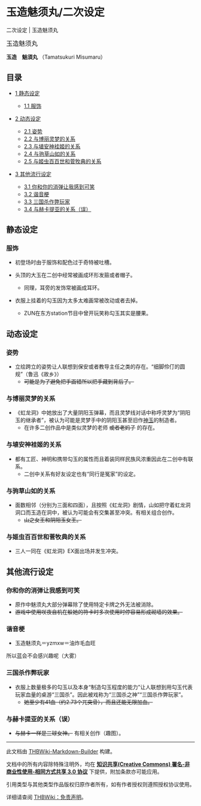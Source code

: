 # 玉造魅须丸/二次设定

<!-- source html: G:\repos\THBWiki-Markdown-Builder\THBWikiMarkdown\Temp\main\d\db\ns0%3A%E7%8E%89%E9%80%A0%E9%AD%85%E9%A1%BB%E4%B8%B8%2F%E4%BA%8C%E6%AC%A1%E8%AE%BE%E5%AE%9A.html -->

二次设定 | 玉造魅须丸

  
<big>玉造魅须丸</big>  

 **玉造　魅須丸** （Tamatsukuri Misumaru）
  

## 目录

- [1 静态设定](#静态设定)

  - [1.1 服饰](#服饰)



- [2 动态设定](#动态设定)

  - [2.1 姿势](#姿势)
  - [2.2 与博丽灵梦的关系](#与博丽灵梦的关系)
  - [2.3 与埴安神袿姬的关系](#与埴安神袿姬的关系)
  - [2.4 与驹草山如的关系](#与驹草山如的关系)
  - [2.5 与姬虫百百世和菅牧典的关系](#与姬虫百百世和菅牧典的关系)



- [3 其他流行设定](#其他流行设定)

  - [3.1 你和你的消弹让我感到可笑](#你和你的消弹让我感到可笑)
  - [3.2 谐音梗](#谐音梗)
  - [3.3 三国杀作弊玩家](#三国杀作弊玩家)
  - [3.4 与赫卡提亚的关系（误）](#与赫卡提亚的关系（误）)







## 静态设定
### 服饰
- 初登场时由于服饰和配色过于奇特被吐槽。
- 头顶的大玉在二创中经常被画成环形发箍或者帽子。
  - 同理，耳旁的发饰常被画成耳环。

- 衣服上挂着的勾玉因为太多太难画常被改动或者去掉。
  - ZUN在东方station节目中曾开玩笑称勾玉其实是腰果。


## 动态设定
### 姿势
- 立绘跨立的姿势让人联想到保安或者教导主任之类的存在。“细脚伶仃的圆规”（鲁迅《故乡》）
  -  ~~可能是为了避免把手画错所以把手藏到背后了。~~ 


### 与博丽灵梦的关系
- 《虹龙洞》中她放出了大量阴阳玉弹幕，而且灵梦线对话中称呼灵梦为“阴阳玉的继承者”，被认为可能是灵梦手中的阴阳玉甚至旧作[神玉](./神玉.md)的制造者。
  - 在许多二创作品中是类似灵梦的老师 ~~或者老妈子~~ 的存在。


### 与埴安神袿姬的关系
- 都有工匠、神明和携带勾玉的属性而且着装同样民族风浓重因此在二创中有联系。
  - 二创中关系有好友设定也有“同行是冤家”的设定。


### 与驹草山如的关系
- 面数相邻（分别为三面和四面），且按照《虹龙洞》剧情，山如把守着虹龙洞洞口而玉造在洞中，被认为可能会有交集甚至冲突。有相关组合创作。
  -  ~~山之女王和阴阳玉女王。~~ 


### 与姬虫百百世和菅牧典的关系
- 三人一同在《虹龙洞》EX面出场并发生冲突。

## 其他流行设定
### 你和你的消弹让我感到可笑
- 原作中魅须丸大部分弹幕除了使用特定卡牌之外无法被消除。
-  ~~游戏中使用咲夜自机在躲她的符卡时多次使用时停容易形成砌墙的效果。~~ 

### 谐音梗
- 玉造魅须丸＝yzmxw＝油炸毛血旺

  
所以蓝会不会感兴趣呢（大雾）
  

### 三国杀作弊玩家
- 衣服上数量极多的勾玉以及本身“制造勾玉程度的能力”让人联想到用勾玉代表玩家血量的桌游“三国杀”。因此被戏称为“三国杀之神”“三国杀作弊玩家”。
  -  ~~她至少有41血（约2.73个兀突骨），而且还能无限加血。~~ 


### 与赫卡提亚的关系（误）
-  ~~与赫卡一样是三球女神。~~ 有相关创作（趣图）。





---

此文档由 [THBWiki-Markdown-Builder](https://github.com/Delsin-Yu/THBWiki-Markdown-Builder) 构建。

文档中的所有内容除特殊注明外，均在 [**知识共享(Creative Commons) 署名-非商业性使用-相同方式共享 3.0 协议**](https://creativecommons.org/licenses/by-sa/3.0/deed.zh-hans) 下提供，附加条款亦可能应用。

引用类型与其他类型作品版权归原作者所有，如有作者授权则遵照授权协议使用。

详细请查阅 [THBWiki：免责声明](https://thbwiki.cc/THBWiki:%E5%85%8D%E8%B4%A3%E5%A3%B0%E6%98%8E)。

